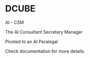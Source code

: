 # DCUBE
AI - CSM

The AI Consultant Secretary Manager

Pivoted to an AI Paralegal

Check documentation for more details. 
